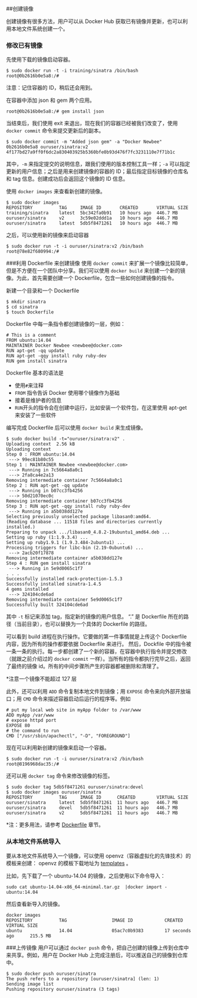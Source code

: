 ##创建镜像

创建镜像有很多方法，用户可以从 Docker Hub 获取已有镜像并更新，也可以利用本地文件系统创建一个。

### 修改已有镜像
先使用下载的镜像启动容器。
```
$ sudo docker run -t -i training/sinatra /bin/bash
root@0b2616b0e5a8:/#
```
注意：记住容器的 ID，稍后还会用到。

在容器中添加 json 和 gem 两个应用。
```
root@0b2616b0e5a8:/# gem install json
```
当结束后，我们使用 exit 来退出，现在我们的容器已经被我们改变了，使用 `docker commit` 命令来提交更新后的副本。
```
$ sudo docker commit -m "Added json gem" -a "Docker Newbee" 0b2616b0e5a8 ouruser/sinatra:v2
4f177bd27a9ff0f6dc2a830403925b5360bfe0b93d476f7fc3231110e7f71b1c
```
其中，`-m` 来指定提交的说明信息，跟我们使用的版本控制工具一样；`-a` 可以指定更新的用户信息；之后是用来创建镜像的容器的 ID；最后指定目标镜像的仓库名和 tag 信息。创建成功后会返回这个镜像的 ID 信息。


使用 `docker images` 来查看新创建的镜像。
```
$ sudo docker images
REPOSITORY          TAG     IMAGE ID       CREATED       VIRTUAL SIZE
training/sinatra    latest  5bc342fa0b91   10 hours ago  446.7 MB
ouruser/sinatra     v2      3c59e02ddd1a   10 hours ago  446.7 MB
ouruser/sinatra     latest  5db5f8471261   10 hours ago  446.7 MB
```
之后，可以使用新的镜像来启动容器
```
$ sudo docker run -t -i ouruser/sinatra:v2 /bin/bash
root@78e82f680994:/#
```

###利用 Dockerfile 来创建镜像
使用 `docker commit` 来扩展一个镜像比较简单，但是不方便在一个团队中分享。我们可以使用 `docker build` 来创建一个新的镜像。为此，首先需要创建一个 Dockerfile，包含一些如何创建镜像的指令。

新建一个目录和一个 Dockerfile
```
$ mkdir sinatra
$ cd sinatra
$ touch Dockerfile
```
Dockerfile 中每一条指令都创建镜像的一层，例如：
```
# This is a comment
FROM ubuntu:14.04
MAINTAINER Docker Newbee <newbee@docker.com>
RUN apt-get -qq update
RUN apt-get -qqy install ruby ruby-dev
RUN gem install sinatra
```
Dockerfile 基本的语法是
* 使用`#`来注释
* `FROM` 指令告诉 Docker 使用哪个镜像作为基础
* 接着是维护者的信息
* `RUN`开头的指令会在创建中运行，比如安装一个软件包，在这里使用 apt-get 来安装了一些软件

编写完成 Dockerfile 后可以使用 `docker build` 来生成镜像。

```
$ sudo docker build -t="ouruser/sinatra:v2" .
Uploading context  2.56 kB
Uploading context
Step 0 : FROM ubuntu:14.04
 ---> 99ec81b80c55
Step 1 : MAINTAINER Newbee <newbee@docker.com>
 ---> Running in 7c5664a8a0c1
 ---> 2fa8ca4e2a13
Removing intermediate container 7c5664a8a0c1
Step 2 : RUN apt-get -qq update
 ---> Running in b07cc3fb4256
 ---> 50d21070ec0c
Removing intermediate container b07cc3fb4256
Step 3 : RUN apt-get -qqy install ruby ruby-dev
 ---> Running in a5b038dd127e
Selecting previously unselected package libasan0:amd64.
(Reading database ... 11518 files and directories currently installed.)
Preparing to unpack .../libasan0_4.8.2-19ubuntu1_amd64.deb ...
Setting up ruby (1:1.9.3.4) ...
Setting up ruby1.9.1 (1.9.3.484-2ubuntu1) ...
Processing triggers for libc-bin (2.19-0ubuntu6) ...
 ---> 2acb20f17878
Removing intermediate container a5b038dd127e
Step 4 : RUN gem install sinatra
 ---> Running in 5e9d0065c1f7
. . .
Successfully installed rack-protection-1.5.3
Successfully installed sinatra-1.4.5
4 gems installed
 ---> 324104cde6ad
Removing intermediate container 5e9d0065c1f7
Successfully built 324104cde6ad
```
其中 `-t` 标记来添加 tag，指定新的镜像的用户信息。
“.” 是 Dockerfile 所在的路径（当前目录），也可以替换为一个具体的 Dockerfile 的路径。

可以看到 build 进程在执行操作。它要做的第一件事情就是上传这个 Dockerfile 内容，因为所有的操作都要依据 Dockerfile 来进行。
然后，Dockfile 中的指令被一条一条的执行。每一步都创建了一个新的容器，在容器中执行指令并提交修改（就跟之前介绍过的 `docker commit` 一样）。当所有的指令都执行完毕之后，返回了最终的镜像 id。所有的中间步骤所产生的容器都被删除和清理了。

*注意一个镜像不能超过 127 层

此外，还可以利用 `ADD` 命令复制本地文件到镜像；用 `EXPOSE` 命令来向外部开放端口；用 `CMD` 命令来描述容器启动后运行的程序等。例如
```
# put my local web site in myApp folder to /var/www
ADD myApp /var/www
# expose httpd port
EXPOSE 80
# the command to run
CMD ["/usr/sbin/apachectl", "-D", "FOREGROUND"]
```

现在可以利用新创建的镜像来启动一个容器。
```
$ sudo docker run -t -i ouruser/sinatra:v2 /bin/bash
root@8196968dac35:/#
```
还可以用 `docker tag` 命令来修改镜像的标签。
```
$ sudo docker tag 5db5f8471261 ouruser/sinatra:devel
$ sudo docker images ouruser/sinatra
REPOSITORY          TAG     IMAGE ID      CREATED        VIRTUAL SIZE
ouruser/sinatra     latest  5db5f8471261  11 hours ago   446.7 MB
ouruser/sinatra     devel   5db5f8471261  11 hours ago   446.7 MB
ouruser/sinatra     v2      5db5f8471261  11 hours ago   446.7 MB
```

*注：更多用法，请参考 [Dockerfile](../dockerfile/README.md) 章节。

### 从本地文件系统导入
要从本地文件系统导入一个镜像，可以使用 openvz（容器虚拟化的先锋技术）的模板来创建：
openvz 的模板下载地址为 [templates](http://openvz.org/Download/templates/precreated) 。

比如，先下载了一个 ubuntu-14.04 的镜像，之后使用以下命令导入：
```
sudo cat ubuntu-14.04-x86_64-minimal.tar.gz  |docker import - ubuntu:14.04
```
然后查看新导入的镜像。
```
docker images
REPOSITORY          TAG                 IMAGE ID            CREATED             VIRTUAL SIZE
ubuntu              14.04               05ac7c0b9383        17 seconds ago      215.5 MB
```

###上传镜像
用户可以通过 `docker push` 命令，把自己创建的镜像上传到仓库中来共享。例如，用户在 Docker Hub 上完成注册后，可以推送自己的镜像到仓库中。
```
$ sudo docker push ouruser/sinatra
The push refers to a repository [ouruser/sinatra] (len: 1)
Sending image list
Pushing repository ouruser/sinatra (3 tags)
```
